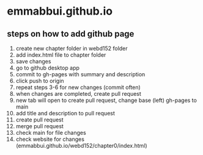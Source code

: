 # emmabbui.github.io

## steps on how to add github page
1. create new chapter folder in webd152 folder
2. add index.html file to chapter folder
3. save changes
4. go to github desktop app
5. commit to gh-pages with summary and description
6. click push to origin
7. repeat steps 3-6 for new changes (commit often)
8. when changes are completed, create pull request
9. new tab will open to create pull request, change base (left) gh-pages to main
10. add title and description to pull request
11. create pull request
12. merge pull request
13. check main for file changes 
14. check website for changes (emmabbui.github.io/webd152/chapter0/index.html)
